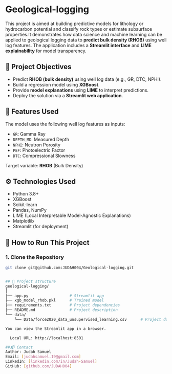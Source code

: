 # Geological-logging
This project is aimed at building predictive models for lithology or hydrocarbon potential and classify rock types or estimate subsurface properties.It demonstrates how data science and machine learning can be applied to geological logging data to **predict bulk density (RHOB)** using well log features. The application includes a **Streamlit interface** and **LIME explainability** for model transparency.

## 📌 Project Objectives

- Predict **RHOB (bulk density)** using well log data (e.g., GR, DTC, NPHI).
- Build a regression model using **XGBoost**.
- Provide **model explanations** using **LIME** to interpret predictions.
- Deploy the solution via a **Streamlit web application**.


## 🧪 Features Used

The model uses the following well log features as inputs:

- `GR`: Gamma Ray
- `DEPTH_MD`: Measured Depth
- `NPHI`: Neutron Porosity
- `PEF`: Photoelectric Factor
- `DTC`: Compressional Slowness

Target variable: **RHOB** (Bulk Density)

## ⚙️ Technologies Used

- Python 3.8+
- XGBoost
- Scikit-learn
- Pandas, NumPy
- LIME (Local Interpretable Model-Agnostic Explanations)
- Matplotlib
- Streamlit (for deployment)

## 🚀 How to Run This Project

### 1. Clone the Repository

```bash
git clone git@github.com:JUDAH004/Geological-logging.git


## 📌 Project structure
geological-logging/
│
├── app.py                  # Streamlit app
├── xgb_model_rhob.pkl      # Trained model
├── requirements.txt        # Project dependencies
├── README.md               # Project description
└── data/
    └── Data/force2020_data_unsupervised_learning.csv      # Project data

You can view the Streamlit app in a browser.

  Local URL: http://localhost:8501

##📬 Contact
Author: Judah Samuel
Email: [judahsamuel.19@gmail.com]
LinkedIn: [linkedin.com/in/Judah-Samuel]
GitHub: [github.com/JUDAH004]